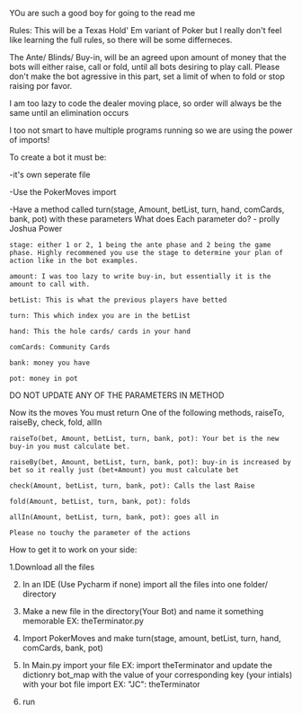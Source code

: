 YOu are such a good boy for going to the read me

Rules:
This will be a Texas Hold' Em variant of Poker but I really don't feel like learning the full rules, so there will be some differneces.

The Ante/ Blinds/ Buy-in, will be an agreed upon amount of money that the bots will either raise, call or fold, until all bots desiring to play call.
Please don't make the bot agressive in this part, set a limit of when to fold or stop raising por favor.

I am too lazy to code the dealer moving place, so order will always be the same until an elimination occurs

I too not smart to have multiple programs running so we are using the power of imports!

To create a bot it must be:

-it's own seperate file

-Use the PokerMoves import

-Have a method called turn(stage, Amount, betList, turn, hand, comCards, bank, pot) with these parameters
 What does Each parameter do? - prolly Joshua Power
 
	stage: either 1 or 2, 1 being the ante phase and 2 being the game phase. Highly recommened you use the stage to determine your plan of action like in the bot examples.
 
	amount: I was too lazy to write buy-in, but essentially it is the amount to call with.
 
	betList: This is what the previous players have betted
 
	turn: This which index you are in the betList
 
	hand: This the hole cards/ cards in your hand
 
	comCards: Community Cards
 
	bank: money you have
 
	pot: money in pot

DO NOT UPDATE ANY OF THE PARAMETERS IN METHOD

 Now its the moves
 You must return One of the following methods, raiseTo, raiseBy, check, fold, allIn
 
	raiseTo(bet, Amount, betList, turn, bank, pot): Your bet is the new buy-in you must calculate bet.
 
	raiseBy(bet, Amount, betList, turn, bank, pot): buy-in is increased by bet so it really just (bet+Amount) you must calculate bet
 
	check(Amount, betList, turn, bank, pot): Calls the last Raise
 
	fold(Amount, betList, turn, bank, pot): folds
 
	allIn(Amount, betList, turn, bank, pot): goes all in
 
	Please no touchy the parameter of the actions

How to get it to work on your side:

1.Download all the files

2. In an IDE (Use Pycharm if none) import all the files into one folder/ directory

3. Make a new file in the directory(Your Bot) and name it something memorable EX: theTerminator.py

4. Import PokerMoves and make turn(stage, amount, betList, turn, hand, comCards, bank, pot)

5. In Main.py import your file EX: import theTerminator and update the dictionry bot_map with the value of your corresponding key (your intials) with your bot file import EX: "JC": theTerminator

6. run
